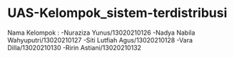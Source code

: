 # UAS-Kelompok_sistem-terdistribusi
Nama Kelompok : -Nuraziza Yunus/13020210126 -Nadya Nabila Wahyuputri/13020210127 -Siti Lutfiah Agus/13020210128 -Vara Dilla/13020210130 -Ririn Astiani/13020210132
